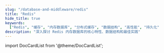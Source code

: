 ```yaml
---
slug: "/database-and-middleware/redis"
title: "Redis"
hide_title: true
keywords:
  ["Redis", "缓存", "内存数据库", "分布式缓存", "数据结构", "高性能", "持久化"]
description: "深入探讨 Redis 内存数据库的核心特性、数据结构和最佳实践"
---
```


import DocCardList from '@theme/DocCardList';

<DocCardList />